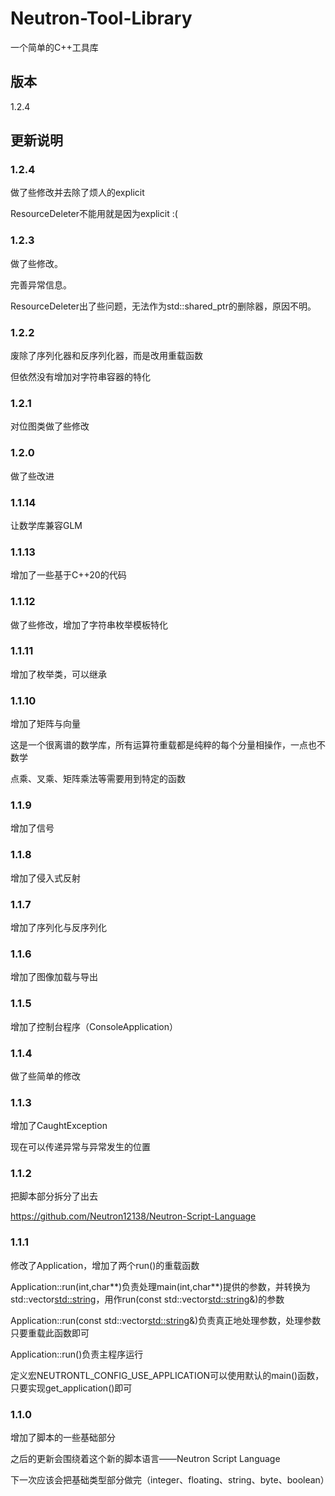 # Neutron-Tool-Library

一个简单的C++工具库

## 版本

1.2.4

## 更新说明

### 1.2.4

做了些修改并去除了烦人的explicit

ResourceDeleter不能用就是因为explicit :(

### 1.2.3

做了些修改。

完善异常信息。

ResourceDeleter出了些问题，无法作为std::shared_ptr的删除器，原因不明。

### 1.2.2

废除了序列化器和反序列化器，而是改用重载函数

但依然没有增加对字符串容器的特化

### 1.2.1

对位图类做了些修改

### 1.2.0

做了些改进

### 1.1.14

让数学库兼容GLM

### 1.1.13

增加了一些基于C++20的代码

### 1.1.12

做了些修改，增加了字符串枚举模板特化

### 1.1.11

增加了枚举类，可以继承

### 1.1.10

增加了矩阵与向量

这是一个很离谱的数学库，所有运算符重载都是纯粹的每个分量相操作，一点也不数学

点乘、叉乘、矩阵乘法等需要用到特定的函数

### 1.1.9

增加了信号

### 1.1.8

增加了侵入式反射

### 1.1.7

增加了序列化与反序列化

### 1.1.6

增加了图像加载与导出

### 1.1.5

增加了控制台程序（ConsoleApplication）

### 1.1.4

做了些简单的修改

### 1.1.3

增加了CaughtException

现在可以传递异常与异常发生的位置

### 1.1.2

把脚本部分拆分了出去

https://github.com/Neutron12138/Neutron-Script-Language

### 1.1.1

修改了Application，增加了两个run()的重载函数

Application::run(int,char**)负责处理main(int,char**)提供的参数，并转换为std::vector<std::string>，用作run(const std::vector<std::string>&)的参数

Application::run(const std::vector<std::string>&)负责真正地处理参数，处理参数只要重载此函数即可

Application::run()负责主程序运行

定义宏NEUTRONTL_CONFIG_USE_APPLICATION可以使用默认的main()函数，只要实现get_application()即可

### 1.1.0

增加了脚本的一些基础部分

之后的更新会围绕着这个新的脚本语言——Neutron Script Language

下一次应该会把基础类型部分做完（integer、floating、string、byte、boolean）

